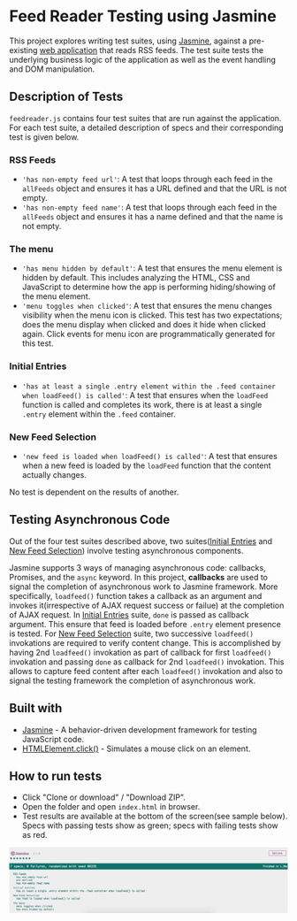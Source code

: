 # Feed Reader Testing using Jasmine
This project explores writing test suites, using [Jasmine](https://jasmine.github.io/), against a pre-existing [web application](https://github.com/udacity/frontend-nanodegree-feedreader) that reads RSS feeds. The test suite tests the underlying business logic of the application as well as the event handling and DOM manipulation.

## Description of Tests
`feedreader.js` contains four test suites that are run against the application. For each test suite, a detailed description of specs and their corresponding test is given below.

### RSS Feeds
- `'has non-empty feed url'`: A test that loops through each feed in the `allFeeds` object and ensures it has a URL defined and that the URL is not empty.
- `'has non-empty feed name'`: A test that loops through each feed in the `allFeeds` object and ensures it has a name defined and that the name is not empty.

### The menu
- `'has menu hidden by default'`: A test that ensures the menu element is hidden by default. This includes analyzing the HTML, CSS and JavaScript to determine how the app is performing hiding/showing of the menu element.
- `'menu toggles when clicked'`: A test that ensures the menu changes visibility when the menu icon is clicked. This test has two expectations; does the menu display when clicked and does it hide when clicked again. Click events for menu icon are programmatically generated for this test.

### Initial Entries
- `'has at least a single .entry element within the .feed container when loadFeed() is called'`:  A test that ensures when the `loadFeed` function is called and completes its work, there is at least a single `.entry` element within the `.feed` container. 

### New Feed Selection
- `'new feed is loaded when loadFeed() is called'`: A test that ensures when a new feed is loaded by the `loadFeed` function that the content actually changes. 

No test is dependent on the results of another.

## Testing Asynchronous Code
Out of the four test suites described above, two suites([Initial Entries](#initial-entries) and [New Feed Selection](#new-feed-selection)) involve testing asynchronous components.

Jasmine supports 3 ways of managing asynchronous code: callbacks, Promises, and the `async` keyword. In this project, **callbacks** are used to signal the completion of asynchronous work to Jasmine framework. More specifically, `loadfeed()` function takes a callback as an argument and invokes it(irrespective of AJAX request success or failue) at the completion of AJAX request. In [Initial Entries](#initial-entries) suite, `done` is passed as callback argument. This ensure that feed is loaded before `.entry` element presence is tested. 
For [New Feed Selection](#new-feed-selection) suite, two successive `loadfeed()` invokations are required to verify content change. This is accomplished by having 2nd `loadfeed()` invokation as part of callback for first `loadfeed()` invokation and passing `done` as callback for 2nd `loadfeed()` invokation. This allows to capture feed content after each `loadfeed()` invokation and also to signal the testing framework the completion of asynchronous work.

## Built with
- [Jasmine](https://jasmine.github.io/) - A behavior-driven development framework for testing JavaScript code.
- [HTMLElement.click()](https://developer.mozilla.org/en-US/docs/Web/API/HTMLElement/click) - Simulates a mouse click on an element.

## How to run tests
- Click "Clone or download" / "Download ZIP".
- Open the folder and open `index.html` in browser.
- Test results are available at the bottom of the screen(see sample below). Specs with passing tests show as green; specs with failing tests show as red.

![Screenshot](jasmineResults.png)